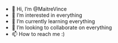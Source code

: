 - 👋 Hi, I’m @MaitreVince
- 👀 I’m interested in everything
- 🌱 I’m currently learning everything
- 💞️ I’m looking to collaborate on everything
- 📫 How to reach me :)

<!---
MaitreVince/MaitreVince is a ✨ special ✨ repository because its `README.md` (this file) appears on your GitHub profile.
You can click the Preview link to take a look at your changes.
--->
